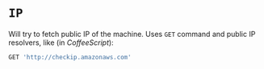 # `IP`

Will try to fetch public IP of the machine. Uses `GET` command and public IP resolvers, like (in *CoffeeScript*):

```coffeescript
GET 'http://checkip.amazonaws.com'
```